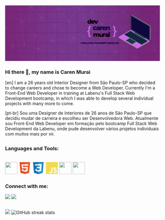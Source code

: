 ![](https://github.com/carenmurai/carenmurai/blob/main/banner.png)

### Hi there 👋, my name is Caren Murai

[en] I am a 26 years old Interior Designer from São Paulo-SP who decided to change careers and chose to become a Web Developer. Currently I'm a Front-End Web Developer in training at Labenu's Full Stack Web Development bootcamp, in which I was able to develop several individual projects with many more to come.

[pt-br] Sou uma Designer de Interiores de 26 anos de São Paulo-SP que decidiu mudar de carreira e escolheu ser Desenvolvedora Web. Atualmente sou Front-End Web Developer em formação pelo bootcamp Full Stack Web Development da Labenu, onde pude desenvolver vários projetos individuais com muitos mais por vir.

##

### Languages and Tools:
<div style="display: inline_block"><br>

<img align="center" height="40" width="40" src="https://cdn.jsdelivr.net/gh/devicons/devicon/icons/git/git-original.svg" />
<img align="center" height="40" width="40" src="https://raw.githubusercontent.com/devicons/devicon/master/icons/html5/html5-original.svg">
<img align="center" height="40" width="40" src="https://raw.githubusercontent.com/devicons/devicon/master/icons/css3/css3-original.svg">
<img align="center" height="40" width="40" src="https://raw.githubusercontent.com/devicons/devicon/master/icons/javascript/javascript-plain.svg">
<img align="center" height="40" width="40" src="https://cdn.jsdelivr.net/gh/devicons/devicon/icons/react/react-original.svg">
<img align="center" height="40" width="40" src="https://logodownload.org/wp-content/uploads/2019/10/adobe-photoshop-logo-2048x1997.png">

</div>

##

### Connect with me:
<div>
  <a href = "mailto:carenmuraii@gmail.com"><img src="https://img.shields.io/badge/-Gmail-%23333?style=for-the-badge&logo=gmail&logoColor=white" target="_blank"></a>
  <a href="https://www.linkedin.com/in/caren-murai" target="_blank"><img src="https://img.shields.io/badge/-LinkedIn-%230077B5?style=for-the-badge&logo=linkedin&logoColor=white" target="_blank"></a>
 </div>




## 
![](https://github-readme-stats.vercel.app/api?username=carenmurai&show_icons=true&theme=omni) ![GitHub streak stats](https://streak-stats.demolab.com/?user=carenmurai)  
